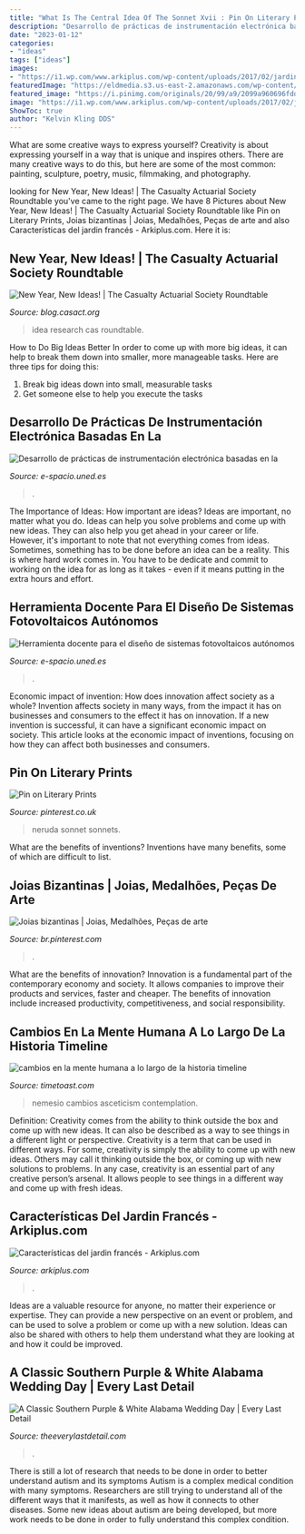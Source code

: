 ```yaml
---
title: "What Is The Central Idea Of The Sonnet Xvii : Pin On Literary Prints"
description: "Desarrollo de prácticas de instrumentación electrónica basadas en la"
date: "2023-01-12"
categories:
- "ideas"
tags: ["ideas"]
images:
- "https://i1.wp.com/www.arkiplus.com/wp-content/uploads/2017/02/jardin-frances.jpg?resize=700%2C525"
featuredImage: "https://eldmedia.s3.us-east-2.amazonaws.com/wp-content/uploads/2018/03/2018-03-04_0010-758x506.jpg"
featured_image: "https://i.pinimg.com/originals/20/99/a9/2099a960696fdd07699afb416970ad93.jpg"
image: "https://i1.wp.com/www.arkiplus.com/wp-content/uploads/2017/02/jardin-frances.jpg?resize=700%2C525"
ShowToc: true
author: "Kelvin Kling DDS"
---
```



What are some creative ways to express yourself?
Creativity is about expressing yourself in a way that is unique and inspires others. There are many creative ways to do this, but here are some of the most common: painting, sculpture, poetry, music, filmmaking, and photography.

	

		
looking for New Year, New Ideas! | The Casualty Actuarial Society Roundtable you've came to the right page. We have 8 Pictures about New Year, New Ideas! | The Casualty Actuarial Society Roundtable like Pin on Literary Prints, Joias bizantinas | Joias, Medalhões, Peças de arte and also Características del jardin francés - Arkiplus.com. Here it is:
		
    
## New Year, New Ideas! | The Casualty Actuarial Society Roundtable

<img loading=lazy src="http://blog.casact.org/wp-content/uploads/2015/01/CAS-Idea-Share.jpg" onerror="this.onerror=null;this.src='https://tse2.mm.bing.net/th?id=OIP.Rh9qNlBj_PSfYLxEw8CcuAHaGs&amp;pid=15.1';" alt="New Year, New Ideas! | The Casualty Actuarial Society Roundtable">

_Source: blog.casact.org_

>idea research cas roundtable. 

	

How to Do Big Ideas Better
In order to come up with more big ideas, it can help to break them down into smaller, more manageable tasks. Here are three tips for doing this:
1. Break big ideas down into small, measurable tasks
2. Get someone else to help you execute the tasks

    
## Desarrollo De Prácticas De Instrumentación Electrónica Basadas En La

<img loading=lazy src="http://e-spacio.uned.es:8080/fedora/get/taee:congreso-2002-1088/S3G10F01.jpg" onerror="this.onerror=null;this.src='https://tse1.mm.bing.net/th?id=OIP.bOMs2D-Gdn_pWJuDDbqkxgHaDF&amp;pid=15.1';" alt="Desarrollo de prácticas de instrumentación electrónica basadas en la">

_Source: e-spacio.uned.es_

>. 

	

The Importance of Ideas: How important are ideas?
Ideas are important, no matter what you do. Ideas can help you solve problems and come up with new ideas. They can also help you get ahead in your career or life.
However, it's important to note that not everything comes from ideas. Sometimes, something has to be done before an idea can be a reality. This is where hard work comes in. You have to be dedicate and commit to working on the idea for as long as it takes - even if it means putting in the extra hours and effort.

    
## Herramienta Docente Para El Diseño De Sistemas Fotovoltaicos Autónomos

<img loading=lazy src="http://e-spacio.uned.es:8080/fedora/get/taee:congreso-2010-1042/S08A01W03.jpg" onerror="this.onerror=null;this.src='https://tse2.mm.bing.net/th?id=OIP.A9k03Z40xibM5-EsEkmrzwHaCy&amp;pid=15.1';" alt="Herramienta docente para el diseño de sistemas fotovoltaicos autónomos">

_Source: e-spacio.uned.es_

>. 

	

Economic impact of invention: How does innovation affect society as a whole?
Invention affects society in many ways, from the impact it has on businesses and consumers to the effect it has on innovation. If a new invention is successful, it can have a significant economic impact on society. This article looks at the economic impact of inventions, focusing on how they can affect both businesses and consumers.

    
## Pin On Literary Prints

<img loading=lazy src="https://i.pinimg.com/originals/20/99/a9/2099a960696fdd07699afb416970ad93.jpg" onerror="this.onerror=null;this.src='https://tse4.mm.bing.net/th?id=OIP.nF3xUwoxt2i3yCSwNZljSAHaJQ&amp;pid=15.1';" alt="Pin on Literary Prints">

_Source: pinterest.co.uk_

>neruda sonnet sonnets. 

	

What are the benefits of inventions?
Inventions have many benefits, some of which are difficult to list.

    
## Joias Bizantinas | Joias, Medalhões, Peças De Arte

<img loading=lazy src="https://i.pinimg.com/originals/2b/29/59/2b2959478e93af331787ede5d0a12074.jpg" onerror="this.onerror=null;this.src='https://tse1.mm.bing.net/th?id=OIP.sybasC1KVgBmwA_jexYPRQHaFB&amp;pid=15.1';" alt="Joias bizantinas | Joias, Medalhões, Peças de arte">

_Source: br.pinterest.com_

>. 

	

What are the benefits of innovation?
Innovation is a fundamental part of the contemporary economy and society. It allows companies to improve their products and services, faster and cheaper. The benefits of innovation include increased productivity, competitiveness, and social responsibility.

    
## Cambios En La Mente Humana A Lo Largo De La Historia Timeline

<img loading=lazy src="https://s3.amazonaws.com/s3.timetoast.com/public/uploads/photo/15648789/image/838254867c03190bad4668dbe5892c9c" onerror="this.onerror=null;this.src='https://tse4.mm.bing.net/th?id=OIP.spmJN1Ge809qKXln_6-28wAAAA&amp;pid=15.1';" alt="cambios en la mente humana a lo largo de la historia timeline">

_Source: timetoast.com_

>nemesio cambios asceticism contemplation. 

	

Definition: Creativity comes from the ability to think outside the box and come up with new ideas. It can also be described as a way to see things in a different light or perspective.
Creativity is a term that can be used in different ways. For some, creativity is simply the ability to come up with new ideas. Others may call it thinking outside the box, or coming up with new solutions to problems. In any case, creativity is an essential part of any creative person’s arsenal. It allows people to see things in a different way and come up with fresh ideas.

    
## Características Del Jardin Francés - Arkiplus.com

<img loading=lazy src="https://i1.wp.com/www.arkiplus.com/wp-content/uploads/2017/02/jardin-frances.jpg?resize=700%2C525" onerror="this.onerror=null;this.src='https://tse1.mm.bing.net/th?id=OIP.vslEqGjA7B7q4bRXgYQXigHaFj&amp;pid=15.1';" alt="Características del jardin francés - Arkiplus.com">

_Source: arkiplus.com_

>. 

	

Ideas are a valuable resource for anyone, no matter their experience or expertise. They can provide a new perspective on an event or problem, and can be used to solve a problem or come up with a new solution. Ideas can also be shared with others to help them understand what they are looking at and how it could be improved.

    
## A Classic Southern Purple &amp; White Alabama Wedding Day | Every Last Detail

<img loading=lazy src="https://eldmedia.s3.us-east-2.amazonaws.com/wp-content/uploads/2018/03/2018-03-04_0010-758x506.jpg" onerror="this.onerror=null;this.src='https://tse3.mm.bing.net/th?id=OIP.wZH6kOl0b2nk2xlqtpz_fAHaE8&amp;pid=15.1';" alt="A Classic Southern Purple &amp; White Alabama Wedding Day | Every Last Detail">

_Source: theeverylastdetail.com_

>. 

	

There is still a lot of research that needs to be done in order to better understand autism and its symptoms
Autism is a complex medical condition with many symptoms. Researchers are still trying to understand all of the different ways that it manifests, as well as how it connects to other diseases. Some new ideas about autism are being developed, but more work needs to be done in order to fully understand this complex condition.

